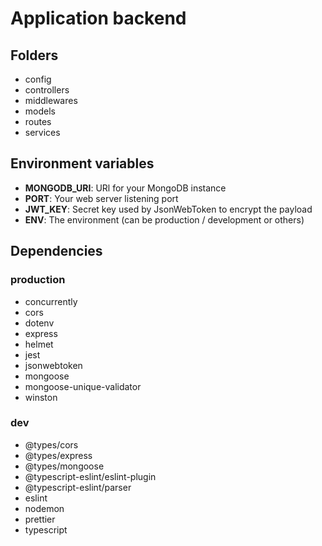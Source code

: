 #  Application backend
## Folders
- config
- controllers
- middlewares
- models
- routes
- services
## Environment variables
- **MONGODB_URI**: URl for your MongoDB instance
- **PORT**: Your web server listening port
- **JWT_KEY**: Secret key used by JsonWebToken to encrypt the payload
- **ENV**: The environment (can be production / development or others)

## Dependencies
### production
- concurrently
- cors
- dotenv
- express
- helmet
- jest
- jsonwebtoken
- mongoose
- mongoose-unique-validator
- winston
### dev
- @types/cors
- @types/express
- @types/mongoose
- @typescript-eslint/eslint-plugin
- @typescript-eslint/parser
- eslint
- nodemon
- prettier
- typescript
